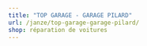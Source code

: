 ```yaml
---
title: "TOP GARAGE - GARAGE PILARD"
url: /janze/top-garage-garage-pilard/
shop: réparation de voitures
---
```

